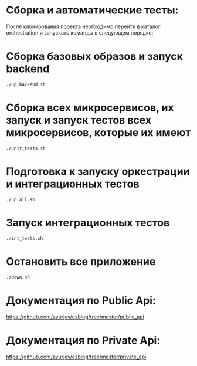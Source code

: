 # Сборка и автоматические тесты:


После клонирования проекта необходимо перейти в каталог orchestration и запускать команды в следующем порядке:

# Сборка базовых образов и запуск backend

```
./up_backend.sh
```

# Сборка всех микросервисов, их запуск и запуск тестов всех микросервисов, которые их имеют

```
./unit_tests.sh
```

# Подготовка к запуску оркестрации и интеграционных тестов

```
./up_all.sh
```


# Запуск интеграционных тестов

```
./int_tests.sh
```


# Остановить все приложение

```
./down.sh
```


# Документация по Public Api:

https://github.com/ayurjev/esblng/tree/master/public_api


# Документация по Private Api:

https://github.com/ayurjev/esblng/tree/master/private_api
